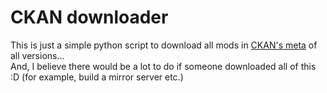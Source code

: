 #   CKAN downloader  
This is just a simple python script to download all mods in [CKAN's meta](https://github.com/KSP-CKAN/CKAN-meta/archive/refs/heads/master.zip) of all versions...  
And, I believe there would be a lot to do if someone downloaded all of this :D (for example, build a mirror server etc.)  